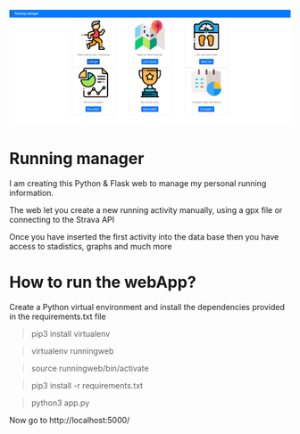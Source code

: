 ![home page](https://github.com/antonagnu/trainingWeb/blob/main/static/homeRunWeb.png)

# Running manager
I am creating this Python & Flask web to manage my personal running information.

The web let you create a new running activity manually, using a gpx file or connecting to the Strava API

Once you have inserted the first activity into the data base then you have access to stadistics, graphs and much more


# How to run the webApp?

Create a Python virtual environment and install the dependencies provided in the requirements.txt file

> pip3 install virtualenv

> virtualenv runningweb

> source runningweb/bin/activate

> pip3 install -r requirements.txt

> python3 app.py


Now go to http://localhost:5000/
